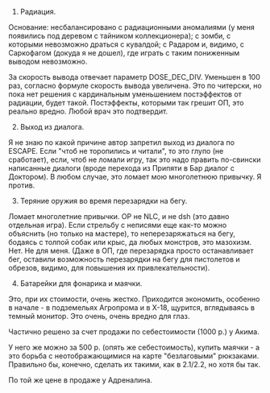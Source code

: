 1. Радиация.

Основание: несбалансировано с радиационными аномалиями (у меня появились
под деревом с тайником коллекционера); c зомби, с которыми невозможно
драться с кувалдой; с Радаром и, видимо, с Саркофагом
(докуда я не дошел), где играть с таким пониженным выводом невозможно.

За скорость вывода отвечает параметр DOSE_DEC_DIV. Уменьшен в 100 раз,
согласно формуле скорость вывода увеличена. Это по читерски, но пока
нет решения с кардинальным уменьшением постэффектов от радиации, будет
такой. Постэффекты, которыми так грешит ОП, это реально вредно. Любой
врач это подтвердит.

2. Выход из диалога.

Я не знаю по какой причине автор запретил выход из диалога по ESCAPE.
Если "чтоб не торопились и читали", то это глупо (не сработает), если,
чтоб не ломали игру, так это надо править по-свински написанные диалоги
(вроде перехода из Припяти в Бар диалог с Доктором). В любом случае, это
ломает мою многолетнюю привычку. Я против.

3. Теряние оружия во время перезарядки на бегу.

Ломает многолетние привычки. OP не NLC, и не dsh (это давно отдельная
игра). Если стрельбу с неписями еще как-то можно объяснить (но только на
мастере), то неперезаряжаться на бегу, бодаясь с толпой собак или крыс,
да любых монстров, это мазохизм. Нет. Не для меня. (Даже в ОП, где
перезарядка просто останавливает бег, оставили возможность перезарядки
на бегу для пистолетов и обрезов, видимо, для повышения их
привлекательности).

4. Батарейки для фонарика и маячки.

Это, при их стоимости, очень жестко. Приходится экономить, особенно в
начале - в подземельях Агропрома и в Х-18, щурится, вглядываясь в темный
монитор. Это очень, очень вредно для глаз.

Частично решено за счет продажи по себестоимости (1000 р.) у Акима. 

У него же можно за 500 р. (опять же себестоимость), купить маячки - а это
борьба с неотображающимися на карте "безлаговыми" рюкзаками. Правильно
бы, конечно, сделать их такими, как в 2.1/2.2, но хотя бы так.

По той же цене в продаже у Адреналина.

